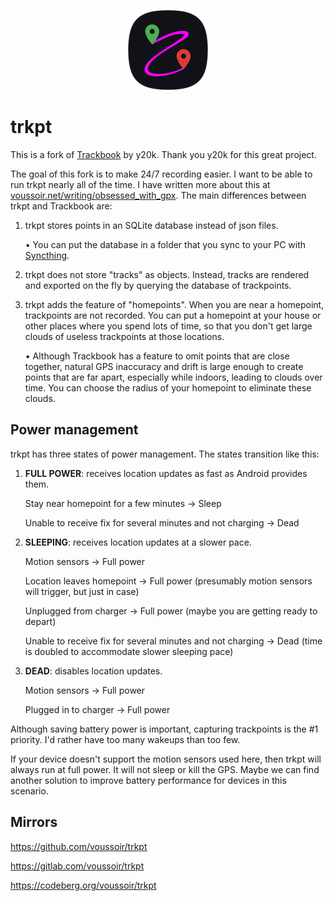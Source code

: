 <p align="center"><img src="https://raw.githubusercontent.com/voussoir/trkpt/master/trkpt_squircle_128x128.png"/></p>

trkpt
=====

This is a fork of [Trackbook](https://codeberg.org/y20k/trackbook) by y20k. Thank you y20k for this great project.

The goal of this fork is to make 24/7 recording easier. I want to be able to run trkpt nearly all of the time. I have written more about this at [voussoir.net/writing/obsessed_with_gpx](https://voussoir.net/writing/obsessed_with_gpx). The main differences between trkpt and Trackbook are:

1. trkpt stores points in an SQLite database instead of json files.

    &bull; You can put the database in a folder that you sync to your PC with [Syncthing](https://f-droid.org/en/packages/com.nutomic.syncthingandroid/).

2. trkpt does not store "tracks" as objects. Instead, tracks are rendered and exported on the fly by querying the database of trackpoints.

3. trkpt adds the feature of "homepoints". When you are near a homepoint, trackpoints are not recorded. You can put a homepoint at your house or other places where you spend lots of time, so that you don't get large clouds of useless trackpoints at those locations.

    &bull; Although Trackbook has a feature to omit points that are close together, natural GPS inaccuracy and drift is large enough to create points that are far apart, especially while indoors, leading to clouds over time. You can choose the radius of your homepoint to eliminate these clouds.

## Power management

trkpt has three states of power management. The states transition like this:

1. **FULL POWER**: receives location updates as fast as Android provides them.

    Stay near homepoint for a few minutes → Sleep

    Unable to receive fix for several minutes and not charging → Dead

2. **SLEEPING**: receives location updates at a slower pace.

    Motion sensors → Full power

    Location leaves homepoint → Full power (presumably motion sensors will trigger, but just in case)

    Unplugged from charger → Full power (maybe you are getting ready to depart)

    Unable to receive fix for several minutes and not charging → Dead (time is doubled to accommodate slower sleeping pace)

3. **DEAD**: disables location updates.

    Motion sensors → Full power

    Plugged in to charger → Full power

Although saving battery power is important, capturing trackpoints is the #1 priority. I'd rather have too many wakeups than too few.

If your device doesn't support the motion sensors used here, then trkpt will always run at full power. It will not sleep or kill the GPS. Maybe we can find another solution to improve battery performance for devices in this scenario.

## Mirrors

https://github.com/voussoir/trkpt

https://gitlab.com/voussoir/trkpt

https://codeberg.org/voussoir/trkpt
